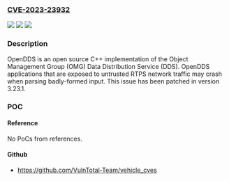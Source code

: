 ### [CVE-2023-23932](https://cve.mitre.org/cgi-bin/cvename.cgi?name=CVE-2023-23932)
![](https://img.shields.io/static/v1?label=Product&message=OpenDDS&color=blue)
![](https://img.shields.io/static/v1?label=Version&message=%3D%20%3C%203.23.1%20&color=brighgreen)
![](https://img.shields.io/static/v1?label=Vulnerability&message=CWE-248%3A%20Uncaught%20Exception&color=brighgreen)

### Description

OpenDDS is an open source C++ implementation of the Object Management Group (OMG) Data Distribution Service (DDS). OpenDDS applications that are exposed to untrusted RTPS network traffic may crash when parsing badly-formed input. This issue has been patched in version 3.23.1.

### POC

#### Reference
No PoCs from references.

#### Github
- https://github.com/VulnTotal-Team/vehicle_cves

